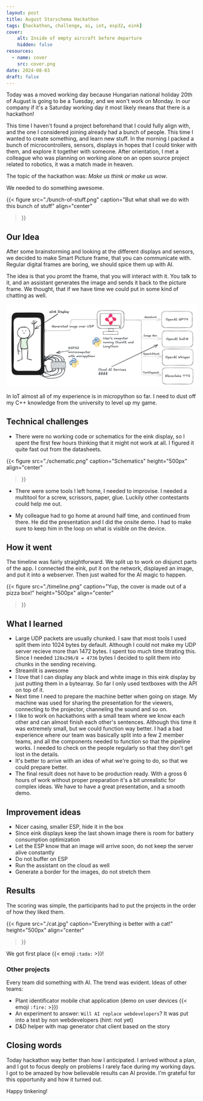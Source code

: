 ```yaml
---
layout: post
title: August Starschema Hackathon
tags: [hackathon, challenge, ai, iot, esp32, eink]
cover:
    alt: Inside of empty aircraft before departure
    hidden: false
resources:
  - name: cover
    src: cover.png
date: 2024-08-03
draft: false
---
```


Today was a moved working day because Hungarian national holiday 20th of August is going to be a Tuesday,
and we won't work on Monday.
In our company if it's a Saturday working day it most likely means that there is a hackathon!

This time I haven't found a project beforehand that I could fully align with,
and the one I considered joining already had a bunch of people.
This time I wanted to create something, and learn new stuff.
In the morning I packed a bunch of microcontrollers, sensors, displays in hopes that I could tinker with them,
and explore it together with someone.
After orientation, I met a colleague who was planning on working alone on an open source project related to robotics,
it was a match made in heaven.

The topic of the hackathon was: *Make us think or make us wow*.

We needed to do something awesome.

{{< figure
    src="./bunch-of-stuff.png"
    caption="But what shall we do with this bunch of stuff"
    align="center"
>}}

## Our Idea

After some brainstorming and looking at the different displays and sensors,
we decided to make Smart Picture frame, that you can communicate with.
Regular digital frames are boring, we should spice them up with AI.

The idea is that you promt the frame, that you will interact with it.
You talk to it, and an assistant generates the image and sends it back to the picture frame.
We thought, that if we have time we could put in some kind of chatting as well.

![Architecture](./architecture.png)

In IoT almost all of my experience is in micropython so far.
I need to dust off my C++ knowledge from the university to level up my game.

## Technical challenges

- There were no working code or schematics for the eink display,
  so I spent the first few hours thinking that it might not work at all.
  I figured it quite fast out from the datasheets.

{{< figure
    src="./schematic.png"
    caption="Schematics"
    height="500px"
    align="center"
>}}

- There were some tools I left home, I needed to improvise. I needed a multitool for a screw, scrissors, paper, glue.
  Luckily other contestants could help me out.

- My colleague had to go home at around half time, and continued from there.
  He did the presentation and I did the onsite demo.
  I had to make sure to keep him in the loop on what is visible on the device.

## How it went

The timeline was fairly straightforward. We split up to work on disjunct parts of the app.
I connected the eink, put it on the network, displayed an image, and put it into a webserver.
Then just waited for the AI magic to happen.

{{< figure
    src="./timeline.png"
    caption="Yup, the cover is made out of a pizza box!"
    height="500px"
    align="center"
>}}

## What I learned

- Large UDP packets are usually chunked. I saw that most tools I used split them into 1024 bytes by default.
  Although I could not make my UDP server recieve more than 1472 bytes. I spent too much time titrating this.
  Since I needed `128x296/8 = 4736` bytes I decided to split them into chunks in the sending receiving.
- Streamlit is awesome
- I love that I can display any black and white image in this eink display by just putting them in a bytearray.
  So far I only used textboxes with the API on top of it.
- Next time I need to prepare the machine better when going on stage.
  My machine was used for sharing the presentation for the viewers, connecting to the projector,
  channeling the sound and so on.
- I like to work on hackathons with a small team where we know each other and can almost finish each other's sentences.
  Although this time it was extremely small, but we could function way better.
  I had a bad experience where our team was basically split into a few 2 member teams,
  and all the components needed to function so that the pipeline works.
  I needed to check on the people regularly so that they don't get lost in the details.
- It's better to arrive with an idea of what we're going to do, so that we could prepare better.
- The final result does not have to be production ready.
  With a gross 6 hours of work without proper preparation it's a bit unrealistic for complex ideas.
  We have to have a great presentation, and a smooth demo.

## Improvement ideas

- Nicer casing, smaller ESP, hide it in the box
- Since eink displays keep the last shown image there is room for battery consumption optimization
- Let the ESP know that an image will arrive soon, do not keep the server alive constantly
- Do not buffer on ESP
- Run the assistant on the cloud as well
- Generate a border for the images, do not stretch them

## Results

The scoring was simple, the participants had to put the projects in the order of how they liked them.

{{< figure
    src="./cat.jpg"
    caption="Everything is better with a cat!"
    height="500px"
    align="center"
>}}

We got first place {{< emoji `:tada:` >}}!

### Other projects

Every team did something with AI. The trend was evident. Ideas of other teams:

- Plant identificator mobile chat application
  (demo on user devices {{< emoji `:fire:` >}})
- An experiment to answer: `Will AI replace webdevelopers`?
  It was put into a test by non webdevelopers (hint: not yet)
- D&D helper with map generator chat client based on the story

## Closing words

Today hackathon way better than how I anticipated.
I arrived without a plan, and I got to focus deeply on problems I rarely face during my working days.
I got to be amazed by how believable results can AI provide.
I'm grateful for this opportunity and how it turned out.

Happy tinkering!
